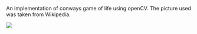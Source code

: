 An implementation of conways game of life using openCV.
The picture used was taken from Wikipedia.

![](https://github.com/JiayouQin/Python-projects/blob/master/pictures/conway.gif)
